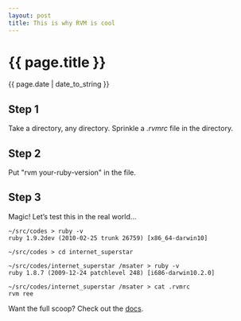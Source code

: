 ```yaml
---
layout: post
title: This is why RVM is cool
---
```

{{ page.title }}
================
<p class="meta">{{ page.date | date_to_string }}</p>

## Step 1 

Take a directory, any directory. Sprinkle a *.rvmrc* file in the directory.

## Step 2

Put "rvm your-ruby-version" in the file.

## Step 3

Magic! Let’s test this in the real world…


    ~/src/codes > ruby -v
    ruby 1.9.2dev (2010-02-25 trunk 26759) [x86_64-darwin10]

    ~/src/codes > cd internet_superstar

    ~/src/codes/internet_superstar /msater > ruby -v
    ruby 1.8.7 (2009-12-24 patchlevel 248) [i686-darwin10.2.0]

    ~/src/codes/internet_superstar /msater > cat .rvmrc
    rvm ree

Want the full scoop?  Check out the [docs](http://rvm.beginrescueend.com/workflow/rvmrc/).
